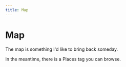 ```yaml
---
title: Map
---
```


# Map

The map is something I'd like to bring back someday.

In the meantime, there is a Places tag you can browse.